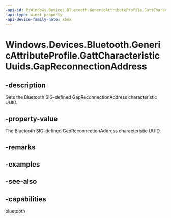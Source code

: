 ```yaml
---
-api-id: P:Windows.Devices.Bluetooth.GenericAttributeProfile.GattCharacteristicUuids.GapReconnectionAddress
-api-type: winrt property
-api-device-family-note: xbox
---
```


<!-- Property syntax
public System.Guid GapReconnectionAddress { get; }
-->

# Windows.Devices.Bluetooth.GenericAttributeProfile.GattCharacteristicUuids.GapReconnectionAddress

## -description
Gets the Bluetooth SIG-defined GapReconnectionAddress characteristic UUID.

## -property-value
The Bluetooth SIG-defined GapReconnectionAddress characteristic UUID.

## -remarks

## -examples

## -see-also

## -capabilities
bluetooth
